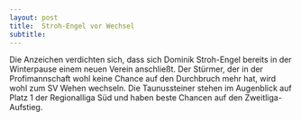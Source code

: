 ```yaml
---
layout: post
title:  Stroh-Engel vor Wechsel
subtitle:  
---
```


Die Anzeichen verdichten sich, dass sich Dominik Stroh-Engel bereits in der Winterpause einem neuen Verein anschließt. Der Stürmer, der in der Profimannschaft wohl keine Chance auf den Durchbruch mehr hat, wird wohl zum SV Wehen wechseln. Die Taunussteiner stehen im Augenblick auf Platz 1 der Regionalliga Süd und haben beste Chancen auf den Zweitliga-Aufstieg.


